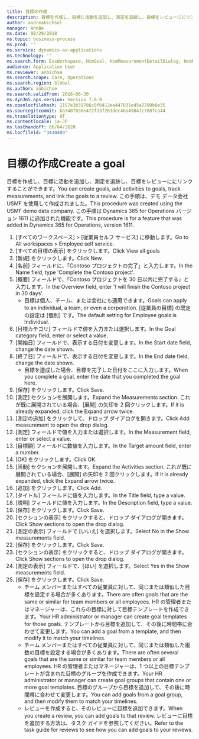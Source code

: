 ```yaml
---
title: 目標の作成
description: 目標を作成し、目標に活動を追加し、測定を追跡し、目標をレビューににリンクすることができます。
author: andreabichsel
manager: AnnBe
ms.date: 08/29/2018
ms.topic: business-process
ms.prod: ''
ms.service: dynamics-ax-applications
ms.technology: ''
ms.search.form: EssWorkspace, HcmGoal, HcmMeasurementDetailDialog, HcmPerfJournalAdd, HcmGoalChangeSettings, HcmEmployeeDevelopmentWorkspace
audience: Application User
ms.reviewer: anbichse
ms.search.scope: Core, Operations
ms.search.region: Global
ms.author: anbichse
ms.search.validFrom: 2016-06-30
ms.dyn365.ops.version: Version 7.0.0
ms.openlocfilehash: 2157e3b31786c8f0412ea447831e45a2290b8e35
ms.sourcegitcommit: ba340f836e472f13f263dec46a49847c788fca44
ms.translationtype: HT
ms.contentlocale: ja-JP
ms.lasthandoff: 06/04/2020
ms.locfileid: "3430489"
---
```

# <a name="create-a-goal"></a><span data-ttu-id="80196-103">目標の作成</span><span class="sxs-lookup"><span data-stu-id="80196-103">Create a goal</span></span>

<span data-ttu-id="80196-104">目標を作成し、目標に活動を追加し、測定を追跡し、目標をレビューににリンクすることができます。</span><span class="sxs-lookup"><span data-stu-id="80196-104">You can create goals, add activities to goals, track measurements, and link the goals to a review.</span></span> <span data-ttu-id="80196-105">この手順は、デモ データ会社 USMF を使用して作成されました。</span><span class="sxs-lookup"><span data-stu-id="80196-105">This procedure was created using the USMF demo data company.</span></span> <span data-ttu-id="80196-106">この手順は Dynamics 365 for Operations バージョン 1611 に追加された機能です。</span><span class="sxs-lookup"><span data-stu-id="80196-106">This procedure is for a feature that was added in Dynamics 365 for Operations, version 1611.</span></span>

1. <span data-ttu-id="80196-107">[すべてのワークスペース] > [従業員セルフ サービス] に移動します。</span><span class="sxs-lookup"><span data-stu-id="80196-107">Go to All workspaces > Employee self service.</span></span>
2. <span data-ttu-id="80196-108">[すべての目標の表示] をクリックします。</span><span class="sxs-lookup"><span data-stu-id="80196-108">Click View all goals</span></span>
3. <span data-ttu-id="80196-109">[新規] をクリックします。</span><span class="sxs-lookup"><span data-stu-id="80196-109">Click New.</span></span>
4. <span data-ttu-id="80196-110">[名前] フィールドに、「Contoso プロジェクトの完了」と入力します。</span><span class="sxs-lookup"><span data-stu-id="80196-110">In the Name field, type 'Complete the Contoso project'.</span></span>
5. <span data-ttu-id="80196-111">[概要] フィールドで、「Contoso プロジェクトを 30 日以内に完了する」と入力します。</span><span class="sxs-lookup"><span data-stu-id="80196-111">In the Overview field, enter 'I will finish the Contoso project in 30 days'.</span></span>
    * <span data-ttu-id="80196-112">目標は個人、チーム、または会社にも適用できます。</span><span class="sxs-lookup"><span data-stu-id="80196-112">Goals can apply to an individual, a team, or even a corporation.</span></span> <span data-ttu-id="80196-113">[従業員の目標] の既定の設定は [個別] です。</span><span class="sxs-lookup"><span data-stu-id="80196-113">The default setting for Employee goals is Individual.</span></span>  
6. <span data-ttu-id="80196-114">[目標カテゴリ] フィールドで値を入力または選択します。</span><span class="sxs-lookup"><span data-stu-id="80196-114">In the Goal category field, enter or select a value.</span></span>
7. <span data-ttu-id="80196-115">[開始日] フィールドで、表示する日付を変更します。</span><span class="sxs-lookup"><span data-stu-id="80196-115">In the Start date field, change the date shown.</span></span>
8. <span data-ttu-id="80196-116">[終了日] フィールドで、表示する日付を変更します。</span><span class="sxs-lookup"><span data-stu-id="80196-116">In the End date field, change the date shown.</span></span>
    * <span data-ttu-id="80196-117">目標を達成した場合、目標を完了した日付をここに入力します。</span><span class="sxs-lookup"><span data-stu-id="80196-117">When you complete a goal, enter the date that you completed the goal here.</span></span>  
9. <span data-ttu-id="80196-118">[保存] をクリックします。</span><span class="sxs-lookup"><span data-stu-id="80196-118">Click Save.</span></span>
10. <span data-ttu-id="80196-119">[測定] セクションを展開します。</span><span class="sxs-lookup"><span data-stu-id="80196-119">Expand the Measurements section.</span></span> <span data-ttu-id="80196-120">これが既に展開されている場合、[展開] の矢印を 2 回クリックします。</span><span class="sxs-lookup"><span data-stu-id="80196-120">If it is already expanded, click the Expand arrow twice.</span></span>
11. <span data-ttu-id="80196-121">[測定の追加] をクリックして、ドロップ ダイアログを開きます。</span><span class="sxs-lookup"><span data-stu-id="80196-121">Click Add measurement to open the drop dialog.</span></span>
12. <span data-ttu-id="80196-122">[測定] フィールドで値を入力または選択します。</span><span class="sxs-lookup"><span data-stu-id="80196-122">In the Measurement field, enter or select a value.</span></span>
13. <span data-ttu-id="80196-123">[目標額] フィールドに数値を入力します。</span><span class="sxs-lookup"><span data-stu-id="80196-123">In the Target amount field, enter a number.</span></span>
14. <span data-ttu-id="80196-124">[OK] をクリックします。</span><span class="sxs-lookup"><span data-stu-id="80196-124">Click OK.</span></span>
15. <span data-ttu-id="80196-125">[活動] セクションを展開します。</span><span class="sxs-lookup"><span data-stu-id="80196-125">Expand the Activities section.</span></span> <span data-ttu-id="80196-126">これが既に展開されている場合、[展開] の矢印を 2 回クリックします。</span><span class="sxs-lookup"><span data-stu-id="80196-126">If it is already expanded, click the Expand arrow twice.</span></span>
16. <span data-ttu-id="80196-127">[追加] をクリックします。</span><span class="sxs-lookup"><span data-stu-id="80196-127">Click Add.</span></span>
17. <span data-ttu-id="80196-128">[タイトル] フィールドに値を入力します。</span><span class="sxs-lookup"><span data-stu-id="80196-128">In the Title field, type a value.</span></span>
18. <span data-ttu-id="80196-129">[説明] フィールドに値を入力します。</span><span class="sxs-lookup"><span data-stu-id="80196-129">In the Description field, type a value.</span></span>
19. <span data-ttu-id="80196-130">[保存] をクリックします。</span><span class="sxs-lookup"><span data-stu-id="80196-130">Click Save.</span></span>
20. <span data-ttu-id="80196-131">[セクションの表示] をクリックすると、ドロップ ダイアログが開きます。</span><span class="sxs-lookup"><span data-stu-id="80196-131">Click Show sections to open the drop dialog.</span></span>
21. <span data-ttu-id="80196-132">[測定の表示] フィールドで [いいえ] を選択します。</span><span class="sxs-lookup"><span data-stu-id="80196-132">Select No in the Show measurements field.</span></span>
22. <span data-ttu-id="80196-133">[保存] をクリックします。</span><span class="sxs-lookup"><span data-stu-id="80196-133">Click Save.</span></span>
23. <span data-ttu-id="80196-134">[セクションの表示] をクリックすると、ドロップ ダイアログが開きます。</span><span class="sxs-lookup"><span data-stu-id="80196-134">Click Show sections to open the drop dialog.</span></span>
24. <span data-ttu-id="80196-135">[測定の表示] フィールドで、[はい] を選択します。</span><span class="sxs-lookup"><span data-stu-id="80196-135">Select Yes in the Show measurements field.</span></span>
25. <span data-ttu-id="80196-136">[保存] をクリックします。</span><span class="sxs-lookup"><span data-stu-id="80196-136">Click Save.</span></span>
    * <span data-ttu-id="80196-137">チーム メンバーまたはすべての従業員に対して、同じまたは類似した目標を設定する場合が多くあります。</span><span class="sxs-lookup"><span data-stu-id="80196-137">There are often goals that are the same or similar for team members or all employees.</span></span>     <span data-ttu-id="80196-138">HR の管理者またはマネージャーは、これらの目標に対して目標テンプレートを作成できます。</span><span class="sxs-lookup"><span data-stu-id="80196-138">Your HR administrator or manager can create goal templates for those goals.</span></span> <span data-ttu-id="80196-139">テンプレートから目標を追加して、その後に時間帯に合わせて変更します。</span><span class="sxs-lookup"><span data-stu-id="80196-139">You can add a goal from a template, and then modify it to match your timelines.</span></span>  
    * <span data-ttu-id="80196-140">チーム メンバーまたはすべての従業員に対して、同じまたは類似した複数の目標を設定する場合が多くあります。</span><span class="sxs-lookup"><span data-stu-id="80196-140">There are often several goals that are the same or similar for team members or all employees.</span></span>     <span data-ttu-id="80196-141">HR の管理者またはマネージャーは、1 つ以上の目標テンプレートが含まれた目標のグループを作成できます。</span><span class="sxs-lookup"><span data-stu-id="80196-141">Your HR administrator or manager can create goal groups that contain one or more goal templates.</span></span> <span data-ttu-id="80196-142">目標のグループから目標を追加して、その後に時間帯に合わせて変更します。</span><span class="sxs-lookup"><span data-stu-id="80196-142">You can add goals from a goal group, and then modify them to match your timelines.</span></span>  
    * <span data-ttu-id="80196-143">レビューを作成すると、そのレビューに目標を追加できます。</span><span class="sxs-lookup"><span data-stu-id="80196-143">When you create a review, you can add goals to that review.</span></span> <span data-ttu-id="80196-144">レビューに目標を追加する方法は、タスク ガイドを参照してください。</span><span class="sxs-lookup"><span data-stu-id="80196-144">Refer to the task guide for reviews to see how you can add goals to your reviews.</span></span>  

